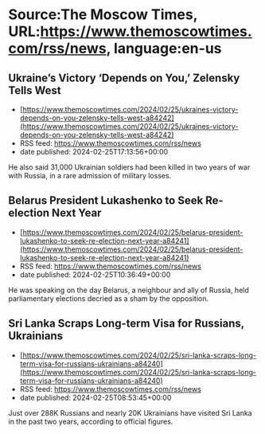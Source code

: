 # Source:The Moscow Times, URL:https://www.themoscowtimes.com/rss/news, language:en-us

## Ukraine’s Victory ‘Depends on You,’ Zelensky Tells West
 - [https://www.themoscowtimes.com/2024/02/25/ukraines-victory-depends-on-you-zelensky-tells-west-a84242](https://www.themoscowtimes.com/2024/02/25/ukraines-victory-depends-on-you-zelensky-tells-west-a84242)
 - RSS feed: https://www.themoscowtimes.com/rss/news
 - date published: 2024-02-25T17:13:56+00:00

He also said 31,000 Ukrainian soldiers had been killed in two years of war with Russia, in a rare admission of military losses.

## Belarus President Lukashenko to Seek Re-election Next Year
 - [https://www.themoscowtimes.com/2024/02/25/belarus-president-lukashenko-to-seek-re-election-next-year-a84241](https://www.themoscowtimes.com/2024/02/25/belarus-president-lukashenko-to-seek-re-election-next-year-a84241)
 - RSS feed: https://www.themoscowtimes.com/rss/news
 - date published: 2024-02-25T10:36:49+00:00

He was speaking on the day Belarus, a neighbour and ally of Russia, held parliamentary elections decried as a sham by the opposition.

## Sri Lanka Scraps Long-term Visa for Russians, Ukrainians
 - [https://www.themoscowtimes.com/2024/02/25/sri-lanka-scraps-long-term-visa-for-russians-ukrainians-a84240](https://www.themoscowtimes.com/2024/02/25/sri-lanka-scraps-long-term-visa-for-russians-ukrainians-a84240)
 - RSS feed: https://www.themoscowtimes.com/rss/news
 - date published: 2024-02-25T08:53:45+00:00

Just over 288K Russians and nearly 20K Ukrainians have visited Sri Lanka in the past two years, according to official figures.

